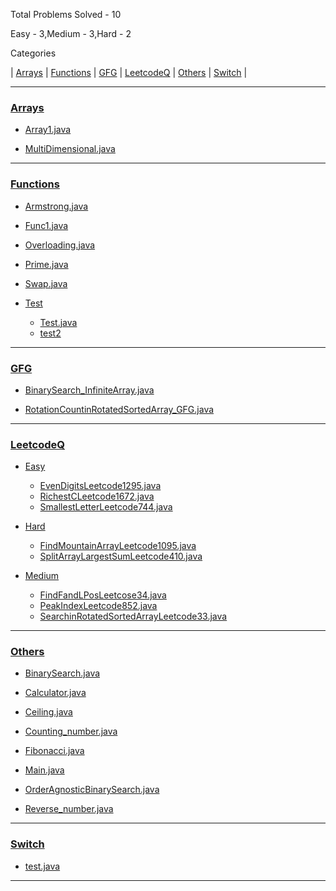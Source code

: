 Total Problems Solved - 10

Easy - 3,Medium - 3,Hard - 2

Categories

| [Arrays](https://github.com/SAHIL250499/Java-Programs-Learning-DSA-in-java/#arrays) | [Functions](https://github.com/SAHIL250499/Java-Programs-Learning-DSA-in-java/#functions) | [GFG](https://github.com/SAHIL250499/Java-Programs-Learning-DSA-in-java/#gfg) | [LeetcodeQ](https://github.com/SAHIL250499/Java-Programs-Learning-DSA-in-java/#leetcodeq) | [Others](https://github.com/SAHIL250499/Java-Programs-Learning-DSA-in-java/#others) | [Switch](https://github.com/SAHIL250499/Java-Programs-Learning-DSA-in-java/#switch) |

----
### [Arrays](https://github.com/SAHIL250499/Java-Programs-Learning-DSA-in-java/blob/main/Arrays)
- [Array1.java](https://github.com/SAHIL250499/Java-Programs-Learning-DSA-in-java/blob/main/Arrays/Array1.java)

- [MultiDimensional.java](https://github.com/SAHIL250499/Java-Programs-Learning-DSA-in-java/blob/main/Arrays/MultiDimensional.java)

---
### [Functions](https://github.com/SAHIL250499/Java-Programs-Learning-DSA-in-java/blob/main/Functions)
- [Armstrong.java](https://github.com/SAHIL250499/Java-Programs-Learning-DSA-in-java/blob/main/Functions/Armstrong.java)

- [Func1.java](https://github.com/SAHIL250499/Java-Programs-Learning-DSA-in-java/blob/main/Functions/Func1.java)

- [Overloading.java](https://github.com/SAHIL250499/Java-Programs-Learning-DSA-in-java/blob/main/Functions/Overloading.java)

- [Prime.java](https://github.com/SAHIL250499/Java-Programs-Learning-DSA-in-java/blob/main/Functions/Prime.java)

- [Swap.java](https://github.com/SAHIL250499/Java-Programs-Learning-DSA-in-java/blob/main/Functions/Swap.java)

- [Test](https://github.com/SAHIL250499/Java-Programs-Learning-DSA-in-java/blob/main/Functions/Test)
	 - [Test.java](https://github.com/SAHIL250499/Java-Programs-Learning-DSA-in-java/blob/main/Functions/Test/Test.java)
	 - [test2](https://github.com/SAHIL250499/Java-Programs-Learning-DSA-in-java/blob/main/Functions/Test/test2)

---
### [GFG](https://github.com/SAHIL250499/Java-Programs-Learning-DSA-in-java/blob/main/GFG)
- [BinarySearch_InfiniteArray.java](https://github.com/SAHIL250499/Java-Programs-Learning-DSA-in-java/blob/main/GFG/BinarySearch_InfiniteArray.java)

- [RotationCountinRotatedSortedArray_GFG.java](https://github.com/SAHIL250499/Java-Programs-Learning-DSA-in-java/blob/main/GFG/RotationCountinRotatedSortedArray_GFG.java)

---
### [LeetcodeQ](https://github.com/SAHIL250499/Java-Programs-Learning-DSA-in-java/blob/main/LeetcodeQ)
- [Easy](https://github.com/SAHIL250499/Java-Programs-Learning-DSA-in-java/blob/main/LeetcodeQ/Easy)
	 - [EvenDigitsLeetcode1295.java](https://github.com/SAHIL250499/Java-Programs-Learning-DSA-in-java/blob/main/LeetcodeQ/Easy/EvenDigitsLeetcode1295.java)
	 - [RichestCLeetcode1672.java](https://github.com/SAHIL250499/Java-Programs-Learning-DSA-in-java/blob/main/LeetcodeQ/Easy/RichestCLeetcode1672.java)
	 - [SmallestLetterLeetcode744.java](https://github.com/SAHIL250499/Java-Programs-Learning-DSA-in-java/blob/main/LeetcodeQ/Easy/SmallestLetterLeetcode744.java)

- [Hard](https://github.com/SAHIL250499/Java-Programs-Learning-DSA-in-java/blob/main/LeetcodeQ/Hard)
	 - [FindMountainArrayLeetcode1095.java](https://github.com/SAHIL250499/Java-Programs-Learning-DSA-in-java/blob/main/LeetcodeQ/Hard/FindMountainArrayLeetcode1095.java)
	 - [SplitArrayLargestSumLeetcode410.java](https://github.com/SAHIL250499/Java-Programs-Learning-DSA-in-java/blob/main/LeetcodeQ/Hard/SplitArrayLargestSumLeetcode410.java)

- [Medium](https://github.com/SAHIL250499/Java-Programs-Learning-DSA-in-java/blob/main/LeetcodeQ/Medium)
	 - [FindFandLPosLeetcose34.java](https://github.com/SAHIL250499/Java-Programs-Learning-DSA-in-java/blob/main/LeetcodeQ/Medium/FindFandLPosLeetcose34.java)
	 - [PeakIndexLeetcode852.java](https://github.com/SAHIL250499/Java-Programs-Learning-DSA-in-java/blob/main/LeetcodeQ/Medium/PeakIndexLeetcode852.java)
	 - [SearchinRotatedSortedArrayLeetcode33.java](https://github.com/SAHIL250499/Java-Programs-Learning-DSA-in-java/blob/main/LeetcodeQ/Medium/SearchinRotatedSortedArrayLeetcode33.java)

---
### [Others](https://github.com/SAHIL250499/Java-Programs-Learning-DSA-in-java/blob/main/Others)
- [BinarySearch.java](https://github.com/SAHIL250499/Java-Programs-Learning-DSA-in-java/blob/main/Others/BinarySearch.java)

- [Calculator.java](https://github.com/SAHIL250499/Java-Programs-Learning-DSA-in-java/blob/main/Others/Calculator.java)

- [Ceiling.java](https://github.com/SAHIL250499/Java-Programs-Learning-DSA-in-java/blob/main/Others/Ceiling.java)

- [Counting_number.java](https://github.com/SAHIL250499/Java-Programs-Learning-DSA-in-java/blob/main/Others/Counting_number.java)

- [Fibonacci.java](https://github.com/SAHIL250499/Java-Programs-Learning-DSA-in-java/blob/main/Others/Fibonacci.java)

- [Main.java](https://github.com/SAHIL250499/Java-Programs-Learning-DSA-in-java/blob/main/Others/Main.java)

- [OrderAgnosticBinarySearch.java](https://github.com/SAHIL250499/Java-Programs-Learning-DSA-in-java/blob/main/Others/OrderAgnosticBinarySearch.java)

- [Reverse_number.java](https://github.com/SAHIL250499/Java-Programs-Learning-DSA-in-java/blob/main/Others/Reverse_number.java)

---
### [Switch](https://github.com/SAHIL250499/Java-Programs-Learning-DSA-in-java/blob/main/Switch)
- [test.java](https://github.com/SAHIL250499/Java-Programs-Learning-DSA-in-java/blob/main/Switch/test.java)

---
